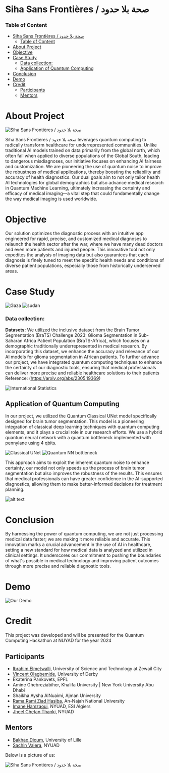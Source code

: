 # Siha Sans Frontières / صحة بلا حدود

### Table of Content
- [Siha Sans Frontières / صحة بلا حدود](#siha-sans-frontières--صحة-بلا-حدود)
    - [Table of Content](#table-of-content)
- [About Project](#about-project)
- [Objective](#objective)
- [Case Study](#case-study)
    - [Data collection:](#data-collection)
  - [Application of Quantum Computing](#application-of-quantum-computing)
- [Conclusion](#conclusion)
- [Demo](#demo)
- [Credit](#credit)
  - [Participants](#participants)
  - [Mentors](#mentors)

# About Project
![Siha Sans Frontières / صحة بلا حدود ](assets/image.png)

Siha Sans Frontières / صحة بلا حدود  leverages quantum computing to radically transform healthcare for underrepresented communities. Unlike traditional AI models trained on data primarily from the global north, which often fail when applied to diverse populations of the Global South, leading to dangerous misdiagnoses, our initiative focuses on enhancing AI fairness and customization. We are pioneering the use of quantum noise to improve the robustness of medical applications, thereby boosting the reliability and accuracy of health diagnostics. Our dual goals aim to not only tailor health AI technologies for global demographics but also advance medical research in Quantum Machine Learning, ultimately increasing the certainty and efficacy of medical imaging—a vital step that could fundamentally change the way medical imaging is used worldwide.


# Objective
Our solution optimizes the diagnostic process with an intuitive app engineered for rapid, precise, and customized medical diagnoses to relaunch the health sector after the war, where we have many dead doctors and even more patients and injured people. This innovative tool not only expedites the analysis of imaging data but also guarantees that each diagnosis is finely tuned to meet the specific health needs and conditions of diverse patient populations, especially those from historically underserved areas.

# Case Study
![Gaza](assets/image-1.png)
![sudan](assets/image-2.png)
### Data collection: 
 **Datasets:** We utilized the inclusive dataset from the Brain Tumor Segmentation (BraTS) Challenge 2023: Glioma Segmentation in Sub-Saharan Africa Patient Population (BraTS-Africa), which focuses on a demographic traditionally underrepresented in medical research. By incorporating this dataset, we enhance the accuracy and relevance of our AI models for glioma segmentation in African patients. To further advance our project, we have integrated quantum computing techniques to enhance the certainty of our diagnostic tools, ensuring that medical professionals can deliver more precise and reliable healthcare solutions to their patients
 Reference: (https://arxiv.org/abs/2305.19369)

![International Statistics](assets/image-3.png)

## Application of Quantum Computing 
In our project, we utilized the Quantum Classical UNet model specifically designed for brain tumor segmentation. This model is a pioneering integration of classical deep learning techniques with quantum computing elements, and it plays a crucial role in our research efforts. We use a hybrid quantum neural network with a quantum bottleneck implemented with pennylane using 4 qbits.

![Classical UNet](assets/image-4.png)
![Quantum NN bottleneck](assets/unet.png)

This approach aims to exploit the inherent quantum noise to enhance certainty,  our model not only speeds up the process of brain tumor segmentation but also improves the robustness of the results. This ensures that medical professionals can have greater confidence in the AI-supported diagnostics, allowing them to make better-informed decisions for treatment planning.

![alt text](assets/image-5.png)

# Conclusion
By harnessing the power of quantum computing, we are not just processing medical data faster; we are making it more reliable and accurate. This innovation marks a crucial advancement in the use of AI in healthcare, setting a new standard for how medical data is analyzed and utilized in clinical settings. It underscores our commitment to pushing the boundaries of what's possible in medical technology and improving patient outcomes through more precise and reliable diagnostic tools.

# Demo
![Our Demo](assets/demo_sihaSans1.webp)

# Credit
This project was developed and will be presented for the Quantum Computing Hackathon at NUYAD for the year 2024

## Participants
- [Ibrahim Elmetwalli](https://www.linkedin.com/in/ibrahim1202?utm_source=share&utm_campaign=share_via&utm_content=profile&utm_medium=android_app), University of Science and Technology at Zewail City
- [Vincent Olagbemide](https://linkedin.com/in/vincent-olagbemide), University of Derby
- Ekaterina Pankovets, EPFL
- Amine Ghebreziabiher, Khalifa University | New York University Abu Dhabi
- Shaikha Aysha AlNuaimi, Ajman University
- [Rama Rami Ziad Hasiba](https://www.linkedin.com/in/ramahasiba/),  An-Najah National University
- [Imane Hamzaoui](https://www.linkedin.com/in/imane-hamzaoui-667514199/), NYUAD, ESI Algiers
- [Jheel Chetan Thanki](https://www.linkedin.com/in/jheel-thanki-616579283/), NYUAD

## Mentors
- [Bakhao Dioum](https://www.linkedin.com/in/bakhao-dioum-a20897257/), University of Lille
- [Sachin Valera](https://sites.google.com/view/sachinvalera), NYUAD

Below is a picture of us:

![Siha Sans Frontières / صحة بلا حدود ](assets/ELE_NYUAD_12thHackathon_Team-6.jpg)
